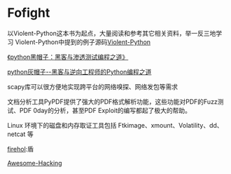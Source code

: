 # Fofight
以Violent-Python这本书为起点，大量阅读和参考其它相关资料，举一反三地学习
Violent-Python中提到的例子源码[Violent-Python](https://github.com/shadow-box/Violent-Python-Examples)

[《python黑帽子：黑客与渗透测试编程之道》](https://github.com/giantbranch/python-hacker-code)

[ python灰帽子--黑客与逆向工程师的Python编程之道](https://github.com/giantbranch/gray-hat-python-src)

scapy库可以很方便地实现跨平台的网络嗅探、网络发包等需求

文档分析工具PyPDF提供了强大的PDF格式解析功能，这些功能对PDF的Fuzz测试、PDF 0day的分析，甚至PDF Exploit的编写都起了极大的帮助。

 Linux 环境下的磁盘和内存取证工具包括 Ftkimage、xmount、Volatility、dd、netcat 等
 
 
[firehol](https://github.com/firehol):盾

[Awesome-Hacking](https://github.com/Hack-with-Github/Awesome-Hacking)
